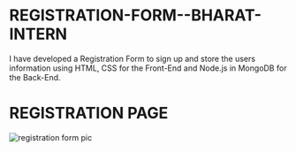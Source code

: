 # REGISTRATION-FORM--BHARAT-INTERN
I have developed a Registration Form to sign up and store the users information using HTML, CSS for the Front-End and Node.js in MongoDB for the Back-End.

# REGISTRATION PAGE
![registration form pic](https://github.com/Dhrubojyot/REGISTRATION-FORM--BHARAT-INTERN/assets/108850678/1001cf35-c02f-43b1-9374-0de61f813e4b)

